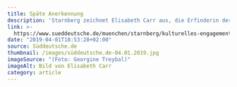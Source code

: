 ```yaml
---
title: Späte Anerkennung
description: 'Starnberg zeichnet Elisabeth Carr aus, die Erfinderin der "KunstRäume".'
link: >-
  https://www.sueddeutsche.de/muenchen/starnberg/kulturelles-engagement-spaete-anerkennung-1.4392333
date: "2019-04-01T18:53:28+02:00"
source: Süddeutsche.de
thumbnail: /images/süddeutsche.de-04.01.2019.jpg
imageSource: "(Foto: Georgine Treybal)"
imageAlt: Bild von Elisabeth Carr
category: article
---
```


